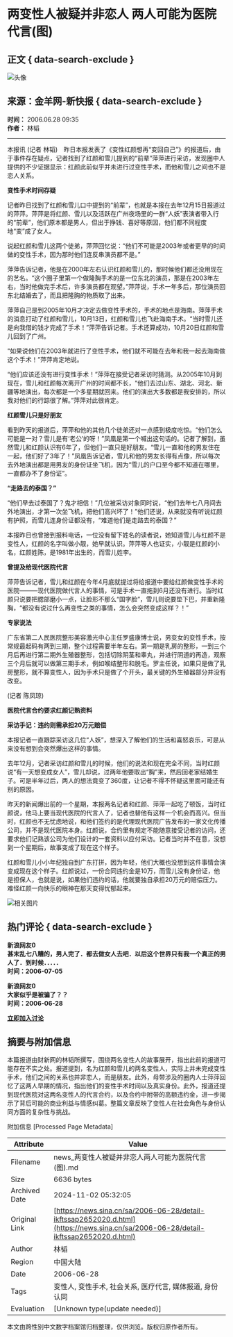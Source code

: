 # 两变性人被疑并非恋人 两人可能为医院代言(图)

## 正文 { data-search-exclude }


![头像](https://n.sinaimg.cn/default/622af858/20181010/default_avatar.jpg)

## 来源：金羊网-新快报 { data-search-exclude }
**时间：** 2006.06.28 09:35  
**作者：** 林韬

---

本报讯 (记者 林韬)　昨日本报发表了《变性红颜想再“变回自己”》的报道后，由于事件存在疑点，记者找到了红颜和雪儿提到的“前辈”萍萍进行采访，发现圈中人提供的不少证据显示：红颜此前似乎并未进行过变性手术，而他和雪儿之间也不是恋人关系。

**变性手术时间存疑**

记者昨日找到了红颜和雪儿口中提到的“前辈”，也就是本报在去年12月15日报道过的萍萍。萍萍是将红颜、雪儿以及活跃在广州夜场里的一群“人妖”表演者带入行的“前辈”，他们原本都是男人，但出于挣钱、喜好等原因，他们都不同程度地“变”成了女人。

说起红颜和雪儿这两个徒弟，萍萍回忆说：“他们不可能是2003年或者更早的时间做的变性手术，因为那时他们连反串演员都不是。”

萍萍告诉记者，他是在2000年左右认识红颜和雪儿的，那时候他们都还没用现在的艺名。“这个圈子里第一个做隆胸手术的是一位东北的演员，那是在2003年左右，当时他做完手术后，许多演员都在观望。”萍萍说，手术一年多后，那位演员回东北结婚去了，而且把隆胸的物质取了出来。

萍萍自己是到2005年10月才决定去做变性手术的，手术的地点是海南。萍萍手术的消息打动了红颜和雪儿，10月13日，红颜和雪儿也飞赴海南手术。“当时雪儿还是向我借的钱才完成了手术！”萍萍告诉记者。手术还算成功，10月20日红颜和雪儿回到了广州。

“如果说他们在2003年就进行了变性手术，他们就不可能在去年和我一起去海南做这个手术！”萍萍肯定地说。

“他们应该还没有进行变性手术！”萍萍在接受记者采访时猜测。从2005年10月到现在，雪儿和红颜每次离开广州的时间都不长，“他们去过山东、湖北、河北、新疆等地演出，每次都是一个多星期就回来。他们的演出大多数都是我安排的，所以我对他们的行踪很了解。”萍萍对此很肯定。

**红颜雪儿只是好朋友**

看到昨天的报道后，萍萍和他的其他几个徒弟还对一点感到极度吃惊。“他们怎么可能是一对？雪儿是有‘老公’的呀！”凤凰是第一个喊出这句话的。记者了解到，虽然雪儿和红颜认识有6年了，但他们一直只是好朋友。“雪儿一直和他的男友住在一起，他们好了3年了！”凤凰告诉记者，雪儿和他的男友长得有点像，所以每次去外地演出都是用男友的身份证坐飞机，因为“雪儿的户口至今都不知道在哪里，一直都办不了身份证”。

**“走路去的泰国？”**

“他们早去过泰国了？鬼才相信！”几位被采访对象同时说，“他们去年七八月间去外地演出，才第一次坐飞机，把他们高兴坏了！”他们还说，从来就没有听说红颜有护照，而雪儿连身份证都没有，“难道他们是走路去的泰国？”

本报昨日也曾接到报料电话，一位没有留下姓名的读者说，她知道雪儿与红颜不是变性人，红颜的名字叫做小靓，她早就认识。萍萍等人也证实，小靓是红颜的小名，红颜姓陈，是1981年出生的，而雪儿姓李。

**曾提及给现代医院代言**

萍萍告诉记者，雪儿和红颜在今年4月底就提过将给报道中要给红颜做变性手术的医院———现代医院做代言人的事情，可是手术一直拖到6月还没有进行。当时红颜只说要把腮部磨小一点，让脸形不那么“国字脸”，雪儿则说要垫下巴，并重新隆胸，“都没有说过什么再变性之类的事情，怎么会突然变成这样？！”

**专家说法**

广东省第二人民医院整形美容激光中心主任罗盛康博士说，男变女的变性手术，按常规最起码有两到三期，整个过程需要半年左右。第一期是乳房的整形，一到三个月后再进行第二期外生殖器整形，包括切除阴茎和睾丸，并进行阴道的再造，观察三个月后就可以做第三期手术，例如喉结整形和脱毛。罗主任说，如果只是做了乳房整形，就不算变性人，因为手术只是做了个开头，最关键的外生殖器部分并没有改变。

(记者 陈凤琼)

**医院代言合约要求红颜记熟资料**

**采访手记：违约则需承担20万元赔偿**

本报记者一直跟踪采访这几位“人妖”，想深入了解他们的生活和喜怒哀乐，可是从来没有想到会突然爆出这样的事情。

去年12月，记者采访红颜和雪儿的时候，他们的说法和现在完全不同，当时红颜说“有一天想变成女人”，雪儿却说，过两年他要取出“胸”来，然后回老家结婚生子。可是半年过后，两人的想法竟变了360度，让记者不得不怀疑这里面可能还有别的原因。

昨天的新闻爆出前的一个星期，本报两名记者和红颜、萍萍一起吃了顿饭，当时红颜说，他马上要当现代医院的代言人了，记者也替他有这样一个机会而高兴。但当时，红颜也不无忧虑地说，和他们签约的是代理现代医院广告发布的一家文化传播公司，并不是现代医院本身。红颜说，合约里有规定不能随意接受记者的访问，还要求他们记熟该公司为他们设计的一套资料以应付采访。记者当时并不在意，没想到一个星期后，故事变成了现在这个样子。

红颜和雪儿小小年纪独自到广东打拼，因为年轻，他们大概也没想到这件事情会演变成现在这个样子。红颜说过，一份合同违约金是10万，而雪儿没有身份证，他是担保人，也就是说，如果他们违约的话，他就要独自承担20万元的赔偿压力。难怪红颜一向快乐的眼神在那天变得忧郁起来。

![相关图片](https://n.sinaimg.cn/default/2fb77759/20151125/320X320.png)

## 热门评论 { data-search-exclude }
**新浪网友0**  
**甚末乱七八糟的，男人完了．都去做女人去吧．以后这个世界只有我一个真正的男人了．到时候．．．．．**  
**时间：2006-07-05**  

**新浪网友0**  
**大家似乎是被骗了？？**  
**时间：2006-06-28**  

**[立即加入讨论](javascript:void(0))**

## 摘要与附加信息

<!-- tcd_abstract -->
本篇报道由财新网的林韬所撰写，围绕两名变性人的故事展开，指出此前的报道可能存在不实之处。报道提到，名为红颜和雪儿的两名变性人，实际上并未完成变性手术，他们之间的关系也并非恋人，而是朋友。此外，母带涉及的圈内人士萍萍回忆了这两人早期的情况，指出他们的变性手术时间以及真实身份。此外，报道还提到现代医院对这两名变性人的代言合约，以及合约中附带的高额违约金，进一步揭示了背后可能的商业利益与情感纠葛。整篇文章反映了变性人在社会角色与身份认同方面的复杂性与挑战。
<!-- tcd_abstract_end -->

附加信息 [Processed Page Metadata]

| Attribute       | Value                                  |
|-----------------|----------------------------------------|
| Filename        | news_两变性人被疑并非恋人两人可能为医院代言(图).md                             |
| Size            | 6636 bytes                           |
| Archived Date   | 2024-11-02 05:32:05                             |
| Original Link   | [https://news.sina.cn/sa/2006-06-28/detail-ikftssap2652020.d.html](https://news.sina.cn/sa/2006-06-28/detail-ikftssap2652020.d.html)                       |
| Author          | 林韬                               |
| Region          | 中国大陆                               |
| Date            | 2006-06-28                                 |
| Tags            | 变性人, 变性手术, 社会关系, 医疗代言, 媒体报道, 身份认同                                 |
| Evaluation            | [Unknown type(update needed)]                                 |
<!-- tcd_table_end -->

本文由跨性别中文数字档案馆归档整理，仅供浏览。版权归原作者所有。
